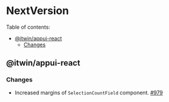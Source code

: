 # NextVersion <!-- omit from toc -->

Table of contents:

- [@itwin/appui-react](#itwinappui-react)
  - [Changes](#changes)

## @itwin/appui-react

### Changes

- Increased margins of `SelectionCountField` component. [#979](https://github.com/iTwin/appui/pull/979)
